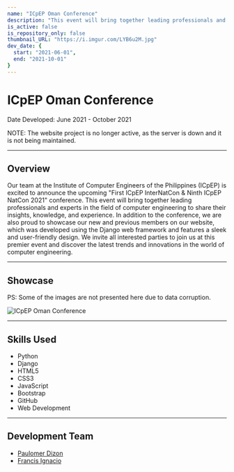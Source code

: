 ```yaml
---
name: "ICpEP Oman Conference"
description: "This event will bring together leading professionals and experts in the field of computer engineering to share their insights, knowledge, and experience."
is_active: false
is_repository_only: false
thumbnail_URL: "https://i.imgur.com/LYB6u2M.jpg"
dev_date: {
  start: "2021-06-01",
  end: "2021-10-01"
}
---
```


# ICpEP Oman Conference

Date Developed: June 2021 - October 2021

NOTE: The website project is no longer active, as the server is down and it is not being maintained.

---

## Overview

Our team at the Institute of Computer Engineers of the Philippines (ICpEP) is excited to announce the upcoming "First ICpEP InterNatCon & Ninth ICpEP NatCon 2021" conference. This event will bring together leading professionals and experts in the field of computer engineering to share their insights, knowledge, and experience. In addition to the conference, we are also proud to showcase our new and previous members on our website, which was developed using the Django web framework and features a sleek and user-friendly design. We invite all interested parties to join us at this premier event and discover the latest trends and innovations in the world of computer engineering.

---

## Showcase

PS: Some of the images are not presented here due to data corruption.

![ICpEP Oman Conference](https://i.imgur.com/LYB6u2M.jpg)

---

## Skills Used

- Python
- Django
- HTML5
- CSS3
- JavaScript
- Bootstrap
- GitHub
- Web Development

---

## Development Team

- [Paulomer Dizon](https://www.linkedin.com/in/paulomer-dizon-2a4b041a1/)
- [Francis Ignacio](https://www.linkedin.com/in/noeyislearning/)
